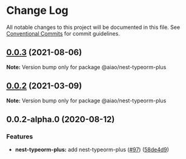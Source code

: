 # Change Log

All notable changes to this project will be documented in this file.
See [Conventional Commits](https://conventionalcommits.org) for commit guidelines.

## [0.0.3](https://github.com/aiao-io/aiao/compare/@aiao/nest-typeorm-plus@0.0.2-alpha.0...@aiao/nest-typeorm-plus@0.0.3) (2021-08-06)

**Note:** Version bump only for package @aiao/nest-typeorm-plus

## [0.0.2](https://github.com/aiao-io/aiao/compare/@aiao/nest-typeorm-plus@0.0.2-alpha.0...@aiao/nest-typeorm-plus@0.0.2) (2021-03-09)

**Note:** Version bump only for package @aiao/nest-typeorm-plus

## 0.0.2-alpha.0 (2020-08-12)

### Features

- **nest-typeorm-plus:** add nest-typeorm-plus ([#97](https://github.com/aiao-io/aiao/issues/97)) ([58de4d9](https://github.com/aiao-io/aiao/commit/58de4d9f6595824d86f59d4018ea4065c84f58fa))
